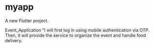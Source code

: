 # myapp
A new Flutter project.

Event_Application
"I will first log in using mobile authentication via OTP. Then, it will provide the service to organize the event and handle food delivery.





